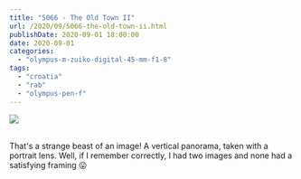 ```yaml
---
title: "5066 - The Old Town II"
url: /2020/09/5066-the-old-town-ii.html
publishDate: 2020-09-01 18:00:00
date: 2020-09-01
categories: 
  - "olympus-m-zuiko-digital-45-mm-f1-8"
tags: 
  - "croatia"
  - "rab"
  - "olympus-pen-f"
---
```

<div class="container">
<div class="center"><a target="_blank" href="https://d25zfm9zpd7gm5.cloudfront.net/1200x1200/2018/20180717_101621-Pano_lr.jpg"><img class="webfeedsFeaturedVisual" src="https://d25zfm9zpd7gm5.cloudfront.net/0600x0600/2018/20180717_101621-Pano_lr.jpg" /></a></div>
</div>
<br />

That's a strange beast of an image! A vertical panorama, taken with
a portrait lens. Well, if I remember correctly, I had two images and
none had a satisfying framing :stuck_out_tongue: